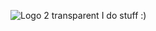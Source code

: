 
![Logo 2 transparent](https://github.com/Redzwinger/Redzwinger/assets/102427149/2710d2bf-4a2a-470b-a8b1-30b0165a8b5b) I do stuff :)

<!--

**Redzwinger/Redzwinger** is a ✨ _special_ ✨ repository because its `README.md` (this file) appears on your GitHub profile.

Here are some ideas to get you started:

- 🔭 I’m currently working on ...
- 🌱 I’m currently learning ...
- 👯 I’m looking to collaborate on ...
- 🤔 I’m looking for help with ...
- 💬 Ask me about ...
- 📫 How to reach me: ...
- 😄 Pronouns: ...
- ⚡ Fun fact: ...
-->

